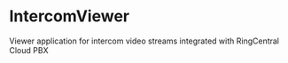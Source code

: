 # IntercomViewer
Viewer application for intercom video streams integrated with RingCentral Cloud PBX
